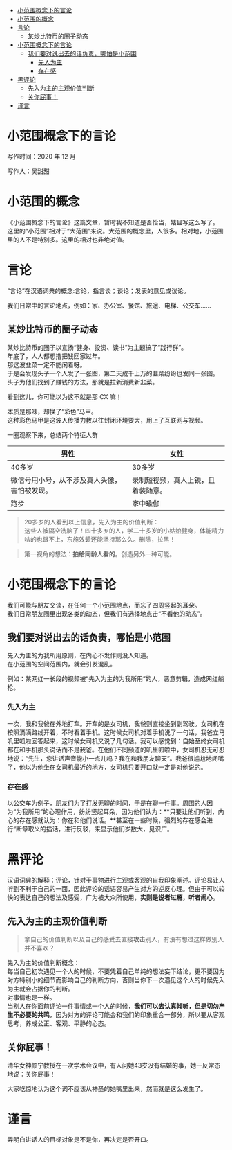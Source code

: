 <!-- TOC -->

- [小范围概念下的言论](#小范围概念下的言论)
- [小范围的概念](#小范围的概念)
- [言论](#言论)
  - [某炒比特币的圈子动态](#某炒比特币的圈子动态)
- [小范围概念下的言论](#小范围概念下的言论-1)
  - [我们要对说出去的话负责，哪怕是小范围](#我们要对说出去的话负责哪怕是小范围)
    - [先入为主](#先入为主)
    - [存在感](#存在感)
- [黑评论](#黑评论)
  - [先入为主的主观价值判断](#先入为主的主观价值判断)
  - [关你屁事！](#关你屁事)
- [谨言](#谨言)

<!-- /TOC -->

# 小范围概念下的言论

写作时间：2020 年 12 月

写作人：吴甜甜

# 小范围的概念

《小范围概念下的言论》这篇文章，暂时我不知道是否恰当，姑且写这么写了。  
这里的“小范围”相对于“大范围”来说。大范围的概念里，人很多。相对地，小范围里的人不是特别多。这里的相对也非绝对值。

# 言论

“言论”在汉语词典的概念:言论，指言谈；谈论；发表的意见或议论。

我们日常中的言论地点，例如：家、办公室、餐馆、旅途、电梯、公交车……



## 某炒比特币的圈子动态

某炒比特币的圈子以宣扬“健身、投资、读书”为主题搞了“践行群”。  
年底了，人人都想撸把钱回家过年。  
那这波韭菜一定不能闲着呀。  
于是会发现头子一个人发了一张图，第二天成千上万的韭菜纷纷也发同一张图。  
头子为他们找到了赚钱的方法，那就是拉新消费新韭菜。  

看到这儿，你可能以为这不就是那 CX 嘛！

本质是那味，却换了“彩色”马甲。  
这种彩色马甲是这波人传播力教以往封闭环境要大，用上了互联网与视频。

一圈观察下来，总结两个特征人群

男性|女性
---|---
40多岁|30多岁
微信号用小号，从不涉及真人头像，害怕被发现。|录制短视频，真人上镜，且着装随意。
跑步|家中瑜伽

>20多岁的人看到以上信息，先入为主的价值判断：    
这些人被隔空洗脑了！四十多岁的人，学二十多岁的小姑娘健身，体能精力啥的也跟不上，东施效颦还能坚持那么久。删除，拉黑！  


>第一视角的想法：**拍给同龄人看的**。创造另外一种可能。


# 小范围概念下的言论


我们可能与朋友交谈，在任何一个小范围地点，而忘了四周竖起的耳朵。  
我们日常朋友圈里出现各类的动态，但我们有选择地点击“不看他的动态”。


## 我们要对说出去的话负责，哪怕是小范围

先入为主的为我所用原则，在内心不发作则没人知道。  
在小范围的空间范围内，就会引发混乱。

例如：某网红一长段的视频被“先入为主的为我所用”的人，恶意剪辑，造成网红躺枪。  

### 先入为主

一次，我和我爸在外地打车。开车的是女司机，我爸则直接坐到副驾驶。女司机在按照滴滴路线开着，不时看着手机。这时候女司机对着手机说了一句话，我爸立马叽里呱啦回答起来，这时候女司机又说了几句话。我可以感觉到：自始至终女司机都在和手机那头说话而不是我爸。在他们不同频道的叽里呱啦中，女司机忍无可忍地说：“先生，您讲话声音能小一点儿吗？我在和我朋友聊天”。我爸很尴尬地闭嘴了，他以为他坐在女司机最近的地方，女司机只要开口就一定是对他说的。

### 存在感

以公交车为例子，朋友们为了打发无聊的时间，于是在聊一件事。周围的人因为“为我所用”的心理作用，纷纷竖起耳朵，因为他们认为：**只要让他们听到，内心的存在感就认为：你在和他们说话。**甚至在一些时候，强烈的存在感会进行“断章取义的插话，进行反驳，来显示他们岁数大，见识广。

# 黑评论

汉语词典的解释：评论，针对于事物进行主观或客观的自我印象阐述。评论易让人听到不利于自己的一面，因此评论的话语容易产生对方的逆反心理。但由于可以较快的表达自己的想法及感受，广为被大众所使用，**实则是说者过瘾，听者闹心**。

## 先入为主的主观价值判断

>拿自己的价值判断以及自己的感受去直接**攻击**别人，有没有想过这样做别人并不喜欢？

先入为主的价值判断概念：  
每当自己初次遇见一个人的时候，不要凭着自己单纯的想法妄下结论，更不要因为对方特别小的细节而影响自己的判断方向，否则当你下一次遇见这个人的时候先入为主就会占据你的判断。  
对事情也是一样。  
当别人在你面前评论一件事情或一个人的时候，**我们可以去认真倾听，但是切勿产生不必要的共鸣**，因为对方的评论可能会和我们的印象重合一部分，所以要从客观思考，养成公正、客观、平静的心态。

## 关你屁事！

清华女神颜宁教授在一次学术会议中，有人问她43岁没有结婚的事，她一反常态地说：关你屁事！ 

大家吃惊地认为这个词不应该从神圣的她嘴里出来，然而就是这么发生了。

# 谨言

弄明白讲话人的目标对象是不是你，再决定是否开口。




